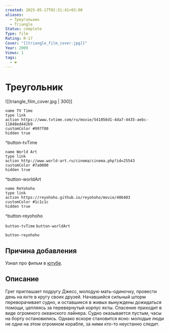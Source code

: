 ```yaml
---
created: 2025-05-17T02:51:41+03:00
aliases:
  - Треугольник
  - Triangle
Status: complete
Type: film
Rating: R-17
Cover: "[[triangle_film_cover.jpg]]"
Year: 2009
Views: 1
tags:
  - ❤
---
```


# Треугольник

![[triangle_film_cover.jpg | 300]]


```button
name TV Time
type link
action https://www.tvtime.com/ru/movie/541056d1-4da7-4435-aebc-11848ed442b9
customColor #997f00
hidden true
```
^button-tvTime

```button
name World Art
type link
action http://www.world-art.ru/cinema/cinema.php?id=25543
customColor #7a0000
hidden true
```
^button-worldArt

```button
name ReYohoho
type link
action https://reyohoho.github.io/reyohoho/movie/406403
customColor #1c1c1c
hidden true
```
^button-reyohoho



`button-tvTime` `button-worldArt`

`button-reyohoho`

## Причина добавления

Узнал про фильм в [ютубе](https://www.youtube.com/watch?v=cKWRsc-RRvk).


## Описание

Грег приглашает подругу Джесс, молодую мать-одиночку, провести день на яхте в кругу своих друзей. Начавшийся сильный шторм переворачивает судно, и оставшиеся в живых вынуждены дожидаться помощи, цепляясь за перевернутый корпус яхты. Спасение приходит в виде огромного океанского лайнера. Судно оказывается пустым, часы на борту остановились. Однако вскоре становится ясно: молодые люди не одни на этом огромном корабле, за ними кто-то неустанно следит.

